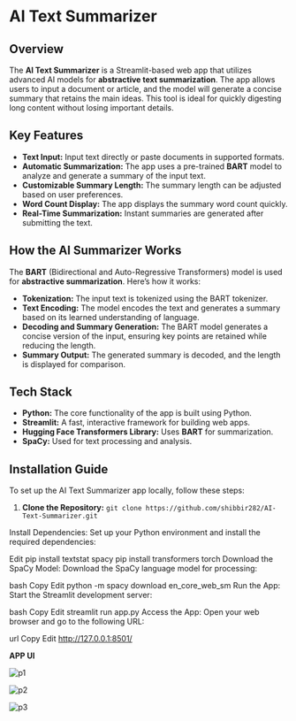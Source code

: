 # AI Text Summarizer

## **Overview**

The **AI Text Summarizer** is a Streamlit-based web app that utilizes advanced AI models for **abstractive text summarization**. The app allows users to input a document or article, and the model will generate a concise summary that retains the main ideas. This tool is ideal for quickly digesting long content without losing important details.

## **Key Features**

- **Text Input:** Input text directly or paste documents in supported formats.
- **Automatic Summarization:** The app uses a pre-trained **BART** model to analyze and generate a summary of the input text.
- **Customizable Summary Length:** The summary length can be adjusted based on user preferences.
- **Word Count Display:** The app displays the summary word count quickly.
- **Real-Time Summarization:** Instant summaries are generated after submitting the text.

## **How the AI Summarizer Works**

The **BART** (Bidirectional and Auto-Regressive Transformers) model is used for **abstractive summarization**. Here’s how it works:

- **Tokenization:** The input text is tokenized using the BART tokenizer.
- **Text Encoding:** The model encodes the text and generates a summary based on its learned understanding of language.
- **Decoding and Summary Generation:** The BART model generates a concise version of the input, ensuring key points are retained while reducing the length.
- **Summary Output:** The generated summary is decoded, and the length is displayed for comparison.

## **Tech Stack**

- **Python:** The core functionality of the app is built using Python.
- **Streamlit:** A fast, interactive framework for building web apps.
- **Hugging Face Transformers Library:** Uses **BART** for summarization.
- **SpaCy:** Used for text processing and analysis.

## **Installation Guide**

To set up the AI Text Summarizer app locally, follow these steps:

1. **Clone the Repository:**
``
git clone https://github.com/shibbir282/AI-Text-Summarizer.git
``


Install Dependencies: Set up your Python environment and install the required dependencies:


Edit
pip install textstat spacy
pip install transformers torch
Download the SpaCy Model: Download the SpaCy language model for processing:

bash
Copy
Edit
python -m spacy download en_core_web_sm
Run the App: Start the Streamlit development server:

bash
Copy
Edit
streamlit run app.py
Access the App: Open your web browser and go to the following URL:

url
Copy
Edit
http://127.0.0.1:8501/


**APP UI**

![p1](https://github.com/shibbir-ahmad24/SumBERT-AI-Powered-Text-Summarization-Flask-App/blob/main/Figures/text1.PNG)

![p2](https://github.com/shibbir-ahmad24/SumBERT-AI-Powered-Text-Summarization-Flask-App/blob/main/Figures/text2.PNG)

![p3](https://github.com/shibbir-ahmad24/SumBERT-AI-Powered-Text-Summarization-Flask-App/blob/main/Figures/text3.PNG)

